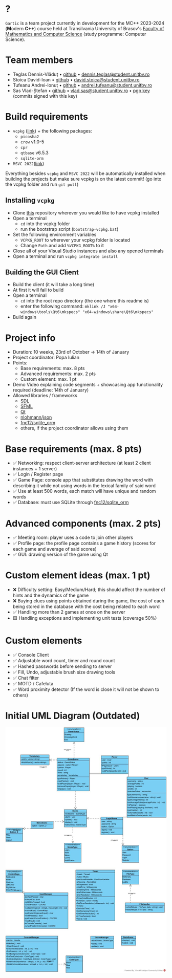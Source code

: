 # ?
`Gartic` is a team project currently in development for the MC++ 2023-2024 (**M**odern **C++**) course held at Transilvania University of Brasov's [Faculty of Mathematics and Computer Science](https://mateinfo.unitbv.ro) (study programme: Computer Science).

# Team members
- Teglas Dennis-Vlăduț • [github](https://github.com/tdenniss) • [dennis.teglas@student.unitbv.ro](mailto:dennis.teglas@student.unitbv.ro)
- Stoica David-Ioan • [github](https://github.com/stoica-david) • [david.stoica@student.unitbv.ro](mailto:david.stoica@student.unitbv.ro)
- Tufeanu Andrei-Ionuț • [github](https://github.com/andreitufeanu) • [andrei.tufeanu@student.unitbv.ro](mailto:andrei.tufeanu@student.unitbv.ro)
- Sas Vlad-Ștefan • [github](https://github.com/vlsts) • [vlad.sas@student.unitbv.ro](mailto:vlad.sas@student.unitbv.ro) • [pgp key](https://keys.openpgp.org/search?q=F8D3E2ADBA5E662AB903A09B1E36736E712E97C7) (commits signed with this key)

# Build requirements

- `vcpkg` ([link](https://vcpkg.io/en/getting-started)) + the following packages:
    - `picosha2`
    - `crow` v1.0-5
    - `cpr` 
    - `qtbase` v6.5.3
    - `sqlite-orm`
- `MSVC 2022`([link](https://visualstudio.microsoft.com/vs/features/cplusplus/))

Everything besides `vcpkg` and `MSVC 2022` will be automatically installed when building the projects but make sure vcpkg is on the latest commit! (go into the vcpkg folder and run `git pull`)

## Installing `vcpkg`

- Clone [this](https://github.com/microsoft/vcpkg.git) repository wherever you would like to have vcpkg installed
- Open a terminal
  - `cd` into the vcpkg folder
  - run the bootstrap script (`bootstrap-vcpkg.bat`)
- Set the following environment variables
  - `VCPKG_ROOT` to wherever your vcpkg folder is located
  - Change `Path` and add `%VCPKG_ROOT%` to it
- Close all of your Visual Studio instances and also any opened terminals
- Open a terminal and run `vcpkg integrate install`

## Building the GUI Client
- Build the client (it will take a long time)
- At first it will fail to build
- Open a terminal
    - `cd` into the root repo directory (the one where this readme is)
    - enter the following command: `mklink /J "x64-windows\tools\Qt6\mkspecs" "x64-windows\share\Qt6\mkspecs"`
- Build again

# Project info
- Duration: 10 weeks, 23rd of October -> 14th of January
- Project coordinator: Popa Iulian
- Points:
    - Base requirements: max. 8 pts
    - Advanced requirements: max. 2 pts
    - Custom element: max. 1 pt
- Demo Video explaining code segments + showcasing app functionality required (deadline: 14th of January)
- Allowed libraries / frameworks
    - [SDL](https://www.libsdl.org/)
    - [SFML](https://www.sfml-dev.org/)
    - [Qt](https://qt.io)
    - [nlohmann/json](https://github.com/nlohmann/json)
    - [fnc12/sqlite_orm](https://github.com/fnc12/sqlite_orm)
    - others, if the project coordinator allows using them

# Base requirements (max. 8 pts)
- ✅ Networking: respect client-server architecture (at least 2 client instances + 1 server)
- ✅ Login / Register page
- ✅ Game Page: console app that substitutes drawing the word with describing it while not using words in the lexical family of said word
- ✅ Use at least 500 words, each match will have unique and random words
- ✅ Database: must use SQLite through [fnc12/sqlite_orm](https://github.com/fnc12/sqlite_orm)

# Advanced components (max. 2 pts)
- ✅ Meeting room: player uses a code to join other players
- ✅ Profile page: the profile page contains a game history (scores for each game and average of said scores)
- ✅ GUI: drawing version of the game using Qt

# Custom element ideas (max. 1 pt)
- ❌ Difficulty setting: Easy/Medium/Hard; this should affect the number of hints and the dynamics of the game
- ❌ Buying clues using points obtained during the game, the cost of each being stored in the database with the cost being related to each word
- ✅ Handling more than 2 games at once on the server
- 🟨 Handling exceptions and implementing unit tests (coverage 50%)

# Custom elements
- ✅ Console Client
- ✅ Adjustable word count, timer and round count
- ✅ Hashed passwords before sending to server
- ✅ Fill, Undo, adjustable brush size drawing tools
- ✅ Chat filter 
- ✅ MOTD / Cafeluta
- ✅ Word proximity detector (If the word is close it will not be shown to others)

# Initial UML Diagram (Outdated)
![UML Diagram](uml.jpg)